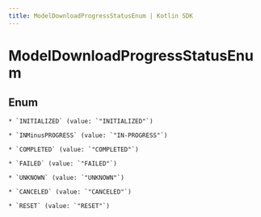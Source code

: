 ```yaml
---
title: ModelDownloadProgressStatusEnum | Kotlin SDK
---
```




# ModelDownloadProgressStatusEnum

## Enum


    * `INITIALIZED` (value: `"INITIALIZED"`)

    * `INMinusPROGRESS` (value: `"IN-PROGRESS"`)

    * `COMPLETED` (value: `"COMPLETED"`)

    * `FAILED` (value: `"FAILED"`)

    * `UNKNOWN` (value: `"UNKNOWN"`)

    * `CANCELED` (value: `"CANCELED"`)

    * `RESET` (value: `"RESET"`)




